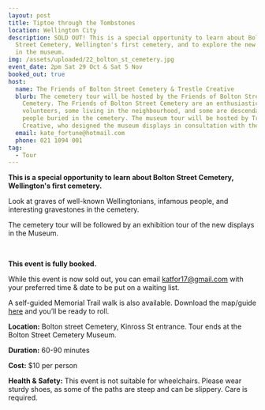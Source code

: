 ```yaml
---
layout: post
title: Tiptoe through the Tombstones
location: Wellington City
description: SOLD OUT! This is a special opportunity to learn about Bolton
  Street Cemetery, Wellington's first cemetery, and to explore the new displays
  in the museum.
img: /assets/uploaded/22_bolton_st_cemetery.jpg
event_date: 2pm Sat 29 Oct & Sat 5 Nov
booked_out: true
host:
  name: The Friends of Bolton Street Cemetery & Trestle Creative
  blurb: The cemetery tour will be hosted by the Friends of Bolton Street
    Cemetery. The Friends of Bolton Street Cemetery are an enthusiastic group of
    volunteers, some living in the neighbourhood, and some are descendants of
    people buried in the cemetery. The museum tour will be hosted by Trestle
    Creative, who designed the museum displays in consultation with the Friends.
  email: kate_fortune@hotmail.com
  phone: 021 1094 001
tag:
  - Tour
---
```

**This is a special opportunity to learn about Bolton Street Cemetery, Wellington's first cemetery.**

Look at graves of well-known Wellingtonians, infamous people, and interesting gravestones in the cemetery.

The cemetery tour will be followed by an exhibition tour of the new displays in the Museum.

<br>

**This event is fully booked.**

<a style="display: none" href="https://www.eventfinda.co.nz/2022/tiptoe-through-the-tombstones2/wellington" class="button">Book the tour</a>

While this event is now sold out, you can email [katfor17@gmail.com](mailto:katfor17@gmail.com) with your preferred time & date to be put on a waiting list.


A self-guided Memorial Trail walk is also available. Download the map/guide [here](https://boltoncemetery.org.nz/tours-and-maps/) and you’ll be ready to roll.

**Location:** Bolton street Cemetery, Kinross St entrance. Tour ends at the Bolton Street Cemetery Museum.

**Duration:** 60-90 minutes

**Cost:** $10 per person

**Health & Safety:** This event is not suitable for wheelchairs. Please wear sturdy shoes, as some of the paths are steep and can be slippery. Care is required.